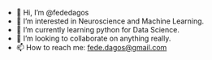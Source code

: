 - 👋 Hi, I’m @fededagos
- 👀 I’m interested in Neuroscience and Machine Learning.
- 🌱 I’m currently learning python for Data Science.
- 💞️ I’m looking to collaborate on anything really.
- 📫 How to reach me: fede.dagos@gmail.com

<!---
fededagos/fededagos is a ✨ special ✨ repository because its `README.md` (this file) appears on your GitHub profile.
You can click the Preview link to take a look at your changes.
--->
